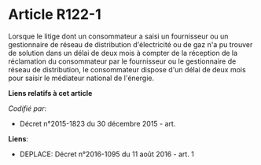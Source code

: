 # Article R122-1

Lorsque le litige dont un consommateur a saisi un fournisseur ou un gestionnaire de réseau de distribution d'électricité ou
de gaz n'a pu trouver de solution dans un délai de deux mois à compter de la réception de la réclamation du consommateur par
le fournisseur ou le gestionnaire de réseau de distribution, le consommateur dispose d'un délai de deux mois pour saisir le
médiateur national de l'énergie.

**Liens relatifs à cet article**

_Codifié par_:

  - Décret n°2015-1823 du 30 décembre 2015 - art.

**Liens**:

  - DEPLACE: Décret n°2016-1095 du 11 août 2016 - art. 1
